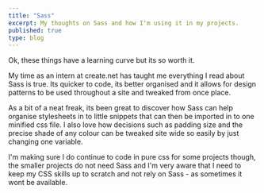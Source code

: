 ```yaml
---
title: "Sass"
excerpt: My thoughts on Sass and how I'm using it in my projects.
published: true
type: blog
---
```


Ok, these things have a learning curve but its so worth it.

My time as an intern at create.net has taught me everything I read about Sass is true. Its quicker to code, its better organised and it allows for design patterns to be used throughout a site and tweaked from once place.

As a bit of a neat freak, its been great to discover how Sass can help organise stylesheets in to little snippets that can then be imported in to one minified css file.
I also love how decisions such as padding size and the precise shade of any colour can be tweaked site wide so easily by just changing one variable.

I'm making sure I do continue to code in pure css for some projects though, the smaller projects do not need Sass and I'm very aware that I need to keep my CSS skills up to scratch and not rely on Sass - as sometimes it wont be available.
